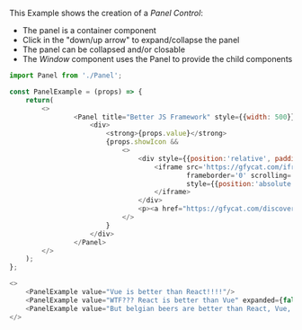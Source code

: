 This Example shows the creation of a *Panel Control*:
* The panel is a container component
* Click in the "down/up arrow" to expand/collapse the panel
* The panel can be collapsed and/or closable
* The *Window* component uses the Panel to provide the child components

```js
import Panel from './Panel';

const PanelExample = (props) => {
    return(
        <>
                <Panel title="Better JS Framework" style={{width: 500}} expanded={props.expanded} titleStyle={{ width: '100%', cursor: 'move'}}>
                    <div>
                        <strong>{props.value}</strong>
                        {props.showIcon &&
                            <>
                                <div style={{position:'relative', paddingBottom: 'calc(79.52% + 44px)'}}>
                                    <iframe src='https://gfycat.com/ifr/ImaginativeAdoredBluemorphobutterfly' 
                                            frameborder='0' scrolling='no' width='100%' height='100%'     
                                            style={{position:'absolute', top:0, left:0}} allowfullscreen>
                                    </iframe>
                                </div>
                                <p><a href="https://gfycat.com/discover/snow-man-gifs">from Snow Man GIFs</a></p>
                            </>
                        }
                    </div>
                </Panel>
        </>
    );
};

<>
    <PanelExample value="Vue is better than React!!!!"/>
    <PanelExample value="WTF??? React is better than Vue" expanded={false} />
    <PanelExample value="But belgian beers are better than React, Vue, Angular, Svelte ..." expanded={false} showIcon />
</>

```